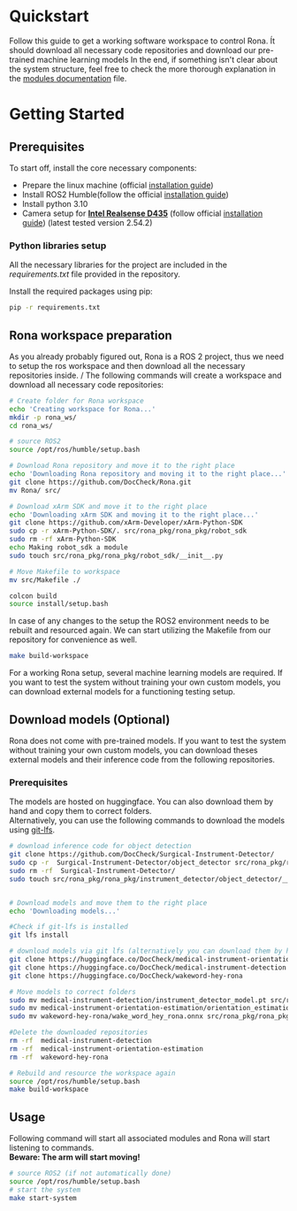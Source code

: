 # Quickstart 
Follow this guide to get a working software workspace to control Rona.
Ít should download all necessary code repositories and download our pre-trained machine learning models
In the end, if something isn't clear about the system structure, feel free to check the more thorough explanation in the [modules documentation](modules.md) file.


# Getting Started
## Prerequisites
To start off, install the  core necessary components:
- Prepare the linux machine (official [installation guide](https://ubuntu.com/tutorials/install-ubuntu-desktop#1-overview))
- Install ROS2 Humble(follow the official [installation guide](https://docs.ros.org/en/humble/Installation.html))
- Install python 3.10
- Camera setup for [**Intel Realsense D435**](https://www.intelrealsense.com/depth-camera-d435/) (follow official [installation guide](https://github.com/IntelRealSense/librealsense/blob/master/doc/distribution_linux.md)) (latest tested version 2.54.2)

### Python libraries setup
All the necessary libraries for the project are included in the *requirements.txt* file provided in the repository.

Install the required packages using pip:
```bash
pip -r requirements.txt
```


## Rona workspace preparation
As you already probably figured out, Rona is a ROS 2 project, thus we need to setup the ros workspace and then download all the necessary repositories inside. /
The following commands will create a workspace and download all necessary code repositories: 

```bash
# Create folder for Rona workspace
echo 'Creating workspace for Rona...'
mkdir -p rona_ws/
cd rona_ws/

# source ROS2
source /opt/ros/humble/setup.bash

# Download Rona repository and move it to the right place
echo 'Downloading Rona repository and moving it to the right place...'
git clone https://github.com/DocCheck/Rona.git
mv Rona/ src/

# Download xArm SDK and move it to the right place
echo 'Downloading xArm SDK and moving it to the right place...'
git clone https://github.com/xArm-Developer/xArm-Python-SDK
sudo cp -r xArm-Python-SDK/. src/rona_pkg/rona_pkg/robot_sdk
sudo rm -rf xArm-Python-SDK
echo Making robot_sdk a module
sudo touch src/rona_pkg/rona_pkg/robot_sdk/__init__.py

# Move Makefile to workspace
mv src/Makefile ./

colcon build
source install/setup.bash
```

In case of any changes to the setup the ROS2 environment needs to be rebuilt and resourced again. We can start utilizing the Makefile from our repository for convenience as well.

```bash
make build-workspace
```

For a working Rona setup, several machine learning models are required. 
If you want to test the system without training your own custom models, you can download external models for a functioning testing setup.


## Download models (Optional)
Rona does not come with pre-trained models. If you want to test the system without training your own custom models, you can download theses external models and their inference code from the following repositories.
### Prerequisites
The models are hosted on huggingface. You can also download them by hand and copy them to correct folders.\
Alternatively, you can use the following commands to download the models using [git-lfs](https://git-lfs.com/).

```bash 
# download inference code for object detection
git clone https://github.com/DocCheck/Surgical-Instrument-Detector/
sudo cp -r  Surgical-Instrument-Detector/object_detector src/rona_pkg/rona_pkg/instrument_detector/object_detector
sudo rm -rf  Surgical-Instrument-Detector/
sudo touch src/rona_pkg/rona_pkg/instrument_detector/object_detector/__init__.py


# Download models and move them to the right place
echo 'Downloading models...'

#Check if git-lfs is installed
git lfs install

# download models via git lfs (alternatively you can download them by hand) 
git clone https://huggingface.co/DocCheck/medical-instrument-orientation-estimation
git clone https://huggingface.co/DocCheck/medical-instrument-detection
git clone https://huggingface.co/DocCheck/wakeword-hey-rona

# Move models to correct folders
sudo mv medical-instrument-detection/instrument_detector_model.pt src/rona_pkg/rona_pkg/instrument_detector/object_detector/Rona_mid/Rona_mid_model/weights/instrument_detector_model.pt 
sudo mv medical-instrument-orientation-estimation/orientation_estimation_model.pt src/rona_pkg/rona_pkg/instrument_detector/orientation_estimator/RotNet/data/models/orientation_estimation_model.pt
sudo mv wakeword-hey-rona/wake_word_hey_rona.onnx src/rona_pkg/rona_pkg/voice_recognition/model_wakeword/hey_rona.onnx

#Delete the downloaded repositories
rm -rf  medical-instrument-detection
rm -rf  medical-instrument-orientation-estimation
rm -rf  wakeword-hey-rona

# Rebuild and resource the workspace again
source /opt/ros/humble/setup.bash
make build-workspace
```


## Usage
Following command will start all associated modules and Rona will start listening to commands.\
**Beware: The arm will start moving!**  

```bash
# source ROS2 (if not automatically done)
source /opt/ros/humble/setup.bash
# start the system
make start-system
```